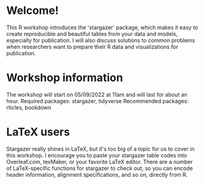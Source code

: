 # Welcome!
This R workshop introduces the 'stargazer' package, which makes it easy to create reproducible and beautiful tables from your data and models, especially for publication. I will also discuss solutions to common problems when researchers want to prepare their R data and visualizations for publication.

# Workshop information
The workshop will start on 05/09/2022 at 11am and will last for about an hour.
Required packages: stargazer, tidyverse
Recommended packages: rticles, bookdown

# LaTeX users
Stargazer really shines in LaTeX, but it's too big of a topic for us to cover in this workshop. I encourage you to paste your stargazer table codes into Overleaf.com, texMaker, or your favorite LaTeX editor. There are a number of LaTeX-specific functions for stargazer to check out, so you can encode header information, alignment specifications, and so on, directly from R.

